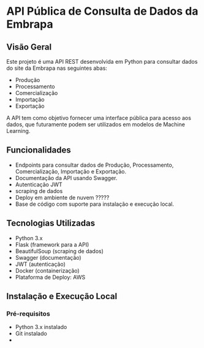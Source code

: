 # API Pública de Consulta de Dados da Embrapa

## Visão Geral
Este projeto é uma API REST desenvolvida em Python para consultar dados do site da Embrapa nas seguintes abas:
- Produção
- Processamento
- Comercialização
- Importação
- Exportação

A API tem como objetivo fornecer uma interface pública para acesso aos dados, que futuramente podem ser utilizados em modelos de Machine Learning.

## Funcionalidades
- Endpoints para consultar dados de Produção, Processamento, Comercialização, Importação e Exportação.
- Documentação da API usando Swagger.
- Autenticação JWT
- scraping de dados
- Deploy em ambiente de nuvem ?????
- Base de código com suporte para instalação e execução local.

## Tecnologias Utilizadas
- Python 3.x
- Flask (framework para a API)
- BeautifulSoup (scraping de dados)  
- Swagger (documentação)
- JWT (autenticação)
- Docker (containerização)
- Plataforma de Deploy: AWS

## Instalação e Execução Local
### Pré-requisitos
- Python 3.x instalado
- Git instalado
- 
